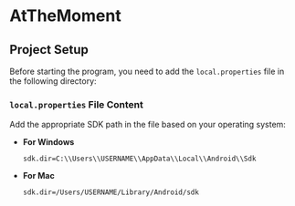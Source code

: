 # AtTheMoment

## Project Setup

Before starting the program, you need to add the `local.properties` file in the following directory:

### `local.properties` File Content

Add the appropriate SDK path in the file based on your operating system:

- **For Windows**
  ```properties
  sdk.dir=C:\\Users\\USERNAME\\AppData\\Local\\Android\\Sdk
- **For Mac**
  ```properties
  sdk.dir=/Users/USERNAME/Library/Android/sdk
